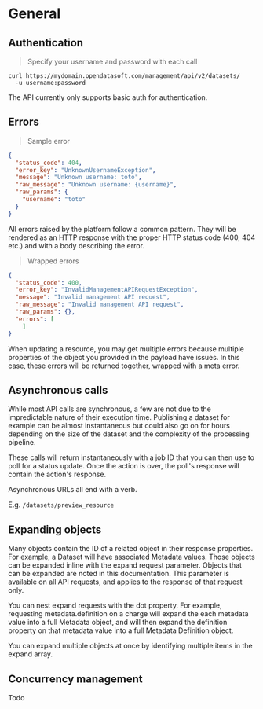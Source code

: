 # General

## Authentication

> Specify your username and password with each call

```shell
curl https://mydomain.opendatasoft.com/management/api/v2/datasets/
  -u username:password
```

The API currently only supports basic auth for authentication.

## Errors

> Sample error

```json
{
  "status_code": 404,
  "error_key": "UnknownUsernameException",
  "message": "Unknown username: toto",
  "raw_message": "Unknown username: {username}",
  "raw_params": {
    "username": "toto"
  }
}
```

All errors raised by the platform follow a common pattern. They will be rendered as an HTTP response with the proper
HTTP status code (400, 404 etc.) and with a body describing the error.

> Wrapped errors

```json
{
  "status_code": 400,
  "error_key": "InvalidManagementAPIRequestException",
  "message": "Invalid management API request",
  "raw_message": "Invalid management API request",
  "raw_params": {},
  "errors": [
	]
}
```

When updating a resource, you may get multiple errors because multiple properties of the object you provided in the
payload have issues. In this case, these errors will be returned together, wrapped with a meta error.

## Asynchronous calls

While most API calls are synchronous, a few are not due to the impredictable nature of their execution time. Publishing
a dataset for example can be almost instantaneous but could also go on for hours depending on the size of the dataset
and the complexity of the processing pipeline.

These calls will return instantaneously with a job ID that you can then use to poll for a status update. Once the
action is over, the poll's response will contain the action's response.

<aside class="important">
<p>Asynchronous URLs all end with a verb.</p>
<p>E.g. <code>/datasets/preview_resource</code></p>
</aside>

## Expanding objects

Many objects contain the ID of a related object in their response properties. For example, a Dataset will have associated Metadata values. Those objects can be expanded inline with the expand request parameter. Objects that can be expanded are noted in this documentation. This parameter is available on all API requests, and applies to the response of that request only.

You can nest expand requests with the dot property. For example, requesting metadata.definition on a charge will expand the each metadata value into a full Metadata object, and will then expand the definition property on that metadata value into a full Metadata Definition object.

You can expand multiple objects at once by identifying multiple items in the expand array.

## Concurrency management

Todo